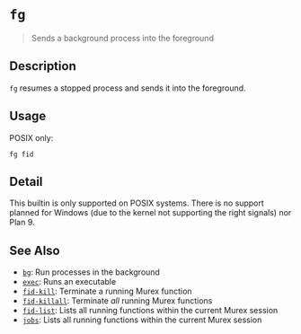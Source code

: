 # `fg`

> Sends a background process into the foreground

## Description

`fg` resumes a stopped process and sends it into the foreground.

## Usage

POSIX only:

```
fg fid
```

## Detail

This builtin is only supported on POSIX systems. There is no support planned
for Windows (due to the kernel not supporting the right signals) nor Plan 9.

## See Also

* [`bg`](../commands/bg.md):
  Run processes in the background
* [`exec`](../commands/exec.md):
  Runs an executable
* [`fid-kill`](../commands/fid-kill.md):
  Terminate a running Murex function
* [`fid-killall`](../commands/fid-killall.md):
  Terminate _all_ running Murex functions
* [`fid-list`](../commands/fid-list.md):
  Lists all running functions within the current Murex session
* [`jobs`](../commands/fid-list.md):
  Lists all running functions within the current Murex session